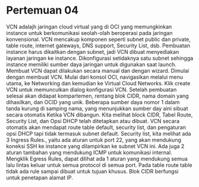 # Pertemuan 04
VCN adalajh jaringan cloud virtual yang di OCI yang memungkinkan instance untuk berkomunikasi seolah-olah beroperasi pada jaringan konvensional. VCN mencakup komponen seperti subnet public dan private, table route, internet gateways, DNS support, Security List, dsb. Pembuatan instance harus dikaitkan dengan subnet, jadi VCN dibuat menyediakan layanan jaringan ke instance. Dikonfigurasi setidaknya satu subnet sehingga instance memiliki sumber daya jaringan untuk digunakan saat launch. Membuat VCN dapat dilakukan secara manual dan dengan wizard. Dimulai dengan membuat VCN. Mulai dari konsol OCI, navigasikan melalui menu utama, ke Networking dan kemudian ke Virtual Cloud Networks. Klik create VCN untuk memunculkan dialog konfigurasi VCN. Setelah pembuatan selesai akan didapat kompartemen, rentang blok CIDR, nama domain yang dihasilkan, dan OCID yang unik. Beberapa sumber daya nomor 1 dalam tanda kurung di samping nama, yang menunjukkan sumber day aini sibuat secara otomatis Ketika VCN dibangun. Kita melihat block CIDR, Tabel Route, Security List, dan Opsi DHCP telah ditetapkan atau dibuat. VCN secara otomatis akan mendapat route table default, security list, dan pengaturan opsi DHCP tapi tidak termasuk subnet default.
Security list, kita melihat ada 3 Ingress Rules., yaitu ada aturan untuk port 22, yang akan mendukung koneksi SSH ke instance yang dilampirkan ke subnet VCN ini. Ada juga 2 aturan tambahan yang mendukung ICMP untuk komunikasi internal. Mengklik Egress Rules, dapat dilihat ada 1 aturan yang mendukung semua lalu lintas keluar untuk semua protocol di semua port. Pada table route table tidak ada rule sampai dibuat untuk tujuan khusus. Blok CIDR berfungsi untuk penetapan alamat IP. 










